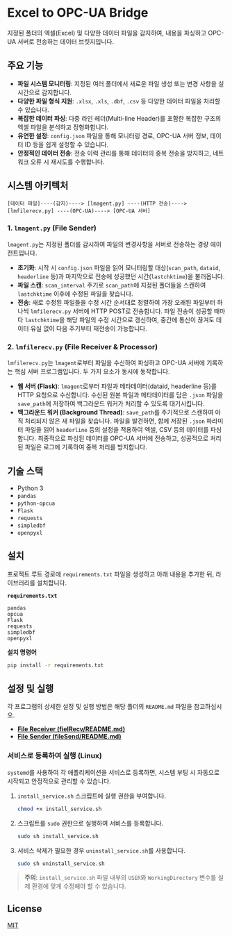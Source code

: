 # Excel to OPC-UA Bridge

지정된 폴더의 엑셀(Excel) 및 다양한 데이터 파일을 감지하여, 내용을 파싱하고 OPC-UA 서버로 전송하는 데이터 브릿지입니다.

## 주요 기능

- **파일 시스템 모니터링**: 지정된 여러 폴더에서 새로운 파일 생성 또는 변경 사항을 실시간으로 감지합니다.
- **다양한 파일 형식 지원**: `.xlsx`, `.xls`, `.dbf`, `.csv` 등 다양한 데이터 파일을 처리할 수 있습니다.
- **복잡한 데이터 파싱**: 다중 라인 헤더(Multi-line Header)를 포함한 복잡한 구조의 엑셀 파일을 분석하고 정형화합니다.
- **유연한 설정**: `config.json` 파일을 통해 모니터링 경로, OPC-UA 서버 정보, 데이터 ID 등을 쉽게 설정할 수 있습니다.
- **안정적인 데이터 전송**: 전송 이력 관리를 통해 데이터의 중복 전송을 방지하고, 네트워크 오류 시 재시도를 수행합니다.

## 시스템 아키텍처

```
[데이터 파일]----(감지)----> [lmagent.py] ----(HTTP 전송)----> [lmfilerecv.py] ----(OPC-UA)----> [OPC-UA 서버]
```

### 1. `lmagent.py` (File Sender)

`lmagent.py`는 지정된 폴더를 감시하여 파일의 변경사항을 서버로 전송하는 경량 에이전트입니다.

- **초기화**: 시작 시 `config.json` 파일을 읽어 모니터링할 대상(`scan_path`, `dataid`, `headerline` 등)과 마지막으로 전송에 성공했던 시간(`lastchktime`)을 불러옵니다.
- **파일 스캔**: `scan_interval` 주기로 `scan_path`에 지정된 폴더들을 스캔하여 `lastchktime` 이후에 수정된 파일을 찾습니다.
- **전송**: 새로 수정된 파일들을 수정 시간 순서대로 정렬하여 가장 오래된 파일부터 하나씩 `lmfilerecv.py` 서버에 HTTP POST로 전송합니다. 파일 전송이 성공할 때마다 `lastchktime`을 해당 파일의 수정 시간으로 갱신하여, 중간에 통신이 끊겨도 데이터 유실 없이 다음 주기부터 재전송이 가능합니다.

### 2. `lmfilerecv.py` (File Receiver & Processor)

`lmfilerecv.py`는 `lmagent`로부터 파일을 수신하여 파싱하고 OPC-UA 서버에 기록하는 핵심 서버 프로그램입니다. 두 가지 요소가 동시에 동작합니다.

- **웹 서버 (Flask)**: `lmagent`로부터 파일과 메타데이터(dataid, headerline 등)를 HTTP 요청으로 수신합니다. 수신된 원본 파일과 메타데이터를 담은 `.json` 파일을 `save_path`에 저장하여 백그라운드 워커가 처리할 수 있도록 대기시킵니다.
- **백그라운드 워커 (Background Thread)**: `save_path`를 주기적으로 스캔하여 아직 처리되지 않은 새 파일을 찾습니다. 파일을 발견하면, 함께 저장된 `.json` 파라미터 파일을 읽어 `headerline` 등의 설정을 적용하여 엑셀, CSV 등의 데이터를 파싱합니다. 최종적으로 파싱된 데이터를 OPC-UA 서버에 전송하고, 성공적으로 처리된 파일은 로그에 기록하여 중복 처리를 방지합니다.

## 기술 스택

- Python 3
- `pandas`
- `python-opcua`
- `Flask`
- `requests`
- `simpledbf`
- `openpyxl`

## 설치

프로젝트 루트 경로에 `requirements.txt` 파일을 생성하고 아래 내용을 추가한 뒤, 라이브러리를 설치합니다.

**`requirements.txt`**
```
pandas
opcua
Flask
requests
simpledbf
openpyxl
```

**설치 명령어**
```bash
pip install -r requirements.txt
```

## 설정 및 실행

각 프로그램의 상세한 설정 및 실행 방법은 해당 폴더의 `README.md` 파일을 참고하십시오.

- **[File Receiver (fielRecv/README.md)](./fielRecv/README.md)**
- **[File Sender (fileSend/README.md)](./fileSend/README.md)**

### 서비스로 등록하여 실행 (Linux)

`systemd`를 사용하여 각 애플리케이션을 서비스로 등록하면, 시스템 부팅 시 자동으로 시작되고 안정적으로 관리할 수 있습니다.

1.  `install_service.sh` 스크립트에 실행 권한을 부여합니다.
    ```bash
    chmod +x install_service.sh
    ```
2.  스크립트를 `sudo` 권한으로 실행하여 서비스를 등록합니다.
    ```bash
    sudo sh install_service.sh
    ```
3.  서비스 삭제가 필요한 경우 `uninstall_service.sh`를 사용합니다.
    ```bash
    sudo sh uninstall_service.sh
    ```
> **주의**: `install_service.sh` 파일 내부의 `USER`와 `WorkingDirectory` 변수를 실제 환경에 맞게 수정해야 할 수 있습니다.

## License

[MIT](LICENSE)
